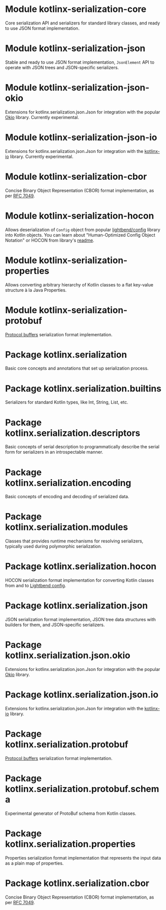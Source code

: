 # Module kotlinx-serialization-core
Core serialization API and serializers for standard library classes, and ready to use JSON
format implementation.

# Module kotlinx-serialization-json
Stable and ready to use JSON format implementation, `JsonElement` API to operate with JSON trees and JSON-specific serializers.

# Module kotlinx-serialization-json-okio
Extensions for kotlinx.serialization.json.Json for integration with the popular [Okio](https://square.github.io/okio/) library.
Currently experimental.

# Module kotlinx-serialization-json-io
Extensions for kotlinx.serialization.json.Json for integration with the [kotlinx-io](https://github.com/Kotlin/kotlinx-io) library.
Currently experimental.

# Module kotlinx-serialization-cbor
Concise Binary Object Representation (CBOR) format implementation, as per [RFC 7049](https://tools.ietf.org/html/rfc7049).

# Module kotlinx-serialization-hocon
Allows deserialization of `Config` object from popular [lightbend/config](https://github.com/lightbend/config) library 
into Kotlin objects.
You can learn about "Human-Optimized Config Object Notation" or HOCON from library's [readme](https://github.com/lightbend/config#using-hocon-the-json-superset).

# Module kotlinx-serialization-properties
Allows converting arbitrary hierarchy of Kotlin classes to a flat key-value structure à la Java Properties.

# Module kotlinx-serialization-protobuf
[Protocol buffers](https://protobuf.dev/) serialization format implementation.

# Package kotlinx.serialization
Basic core concepts and annotations that set up serialization process.

# Package kotlinx.serialization.builtins
Serializers for standard Kotlin types, like Int, String, List, etc.

# Package kotlinx.serialization.descriptors
Basic concepts of serial description to programmatically describe the serial form for serializers 
in an introspectable manner.

# Package kotlinx.serialization.encoding
Basic concepts of encoding and decoding of serialized data.

# Package kotlinx.serialization.modules
Classes that provides runtime mechanisms for resolving serializers, typically used during polymorphic serialization.

# Package kotlinx.serialization.hocon
HOCON serialization format implementation for converting Kotlin classes from and to [Lightbend config](https://github.com/lightbend/config).

# Package kotlinx.serialization.json
JSON serialization format implementation, JSON tree data structures with builders for them,
and JSON-specific serializers.

# Package kotlinx.serialization.json.okio
Extensions for kotlinx.serialization.json.Json for integration with the popular [Okio](https://square.github.io/okio/) library.

# Package kotlinx.serialization.json.io
Extensions for kotlinx.serialization.json.Json for integration with the [kotlinx-io](https://github.com/Kotlin/kotlinx-io) library.

# Package kotlinx.serialization.protobuf
[Protocol buffers](https://protobuf.dev/) serialization format implementation.

# Package kotlinx.serialization.protobuf.schema
Experimental generator of ProtoBuf schema from Kotlin classes.

# Package kotlinx.serialization.properties
Properties serialization format implementation that represents the input data as a plain map of properties.

# Package kotlinx.serialization.cbor
Concise Binary Object Representation (CBOR) format implementation, as per [RFC 7049](https://tools.ietf.org/html/rfc7049).
